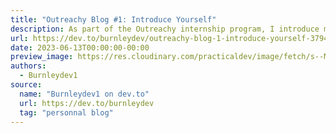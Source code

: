 ```yaml
---
title: "Outreachy Blog #1: Introduce Yourself"
description: As part of the Outreachy internship program, I introduce myself and give my core values.
url: https://dev.to/burnleydev/outreachy-blog-1-introduce-yourself-3794
date: 2023-06-13T00:00:00-00:00
preview_image: https://res.cloudinary.com/practicaldev/image/fetch/s--Mq0racnI--/c_imagga_scale,f_auto,fl_progressive,h_420,q_auto,w_1000/https://dev-to-uploads.s3.amazonaws.com/uploads/articles/ulpg5s85d483lzype2b5.png
authors:
  - Burnleydev1
source:
  name: "Burnleydev1 on dev.to"
  url: https://dev.to/burnleydev
  tag: "personnal blog"
---
```

